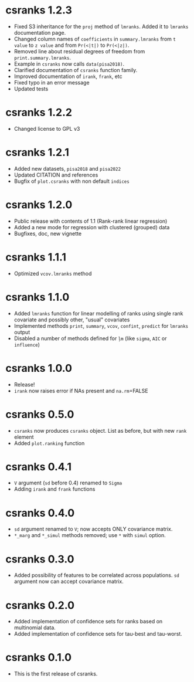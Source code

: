 # csranks 1.2.3
* Fixed S3 inheritance for the `proj` method of `lmranks`. Added it to `lmranks` documentation page.
* Changed column names of `coefficients` in `summary.lmranks` from `t value` to `z value` and from `Pr(<|t|)` to `Pr(<|z|)`.
* Removed line about residual degrees of freedom from `print.summary.lmranks`.
* Example in `csranks` now calls `data(pisa2018)`.
* Clarified documentation of `csranks` function family.
* Improved documentation of `irank`, `frank`, etc
* Fixed typo in an error message
* Updated tests

# csranks 1.2.2
* Changed license to GPL v3

# csranks 1.2.1

* Added new datasets, `pisa2018` and `pisa2022`
* Updated CITATION and references
* Bugfix of `plot.csranks` with non default `indices`

# csranks 1.2.0
* Public release with contents of 1.1 (Rank-rank linear regression)
* Added a new mode for regression with clustered (grouped) data
* Bugfixes, doc, new vignette

# csranks 1.1.1
* Optimized `vcov.lmranks` method

# csranks 1.1.0

* Added `lmranks` function for linear modelling of ranks using single rank
covariate and possibly other, "usual" covariates
* Implemented methods `print`, `summary`, `vcov`, `confint`, `predict` for `lmranks` output
* Disabled a number of methods defined for `ļm` (like `sigma`, `AIC` or `influence`)

# csranks 1.0.0

* Release!
* `irank` now raises error if NAs present and `na.rm`=FALSE

# csranks 0.5.0

* `csranks` now produces `csranks` object. List as before, but with new `rank` element
* Added `plot.ranking` function

# csranks 0.4.1

* `V` argument (`sd` before 0.4) renamed to `Sigma`
* Adding `irank` and `frank` functions

# csranks 0.4.0

* `sd` argument renamed to `V`; now accepts ONLY covariance matrix.
* `*_marg` and `*_simul` methods removed; use `*` with `simul` option.

# csranks 0.3.0

* Added possibility of features to be correlated across populations. 
`sd` argument now can accept covariance matrix.

# csranks 0.2.0

* Added implementation of confidence sets for ranks based on multinomial data.
* Added implementation of confidence sets for tau-best and tau-worst.

# csranks 0.1.0

* This is the first release of csranks.
